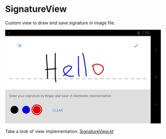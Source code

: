 # SignatureView

Custom view to draw and save signature in image file.

<p align="center">
    <img alt="SignatureView" src="./signature-view-01.png" />
</p>

Take a look of view implementation: [SignatureView.kt](https://github.com/ysered/SignatureView/blob/master/app/src/main/java/com/ysered/signatureview/view/SignatureView.kt)
